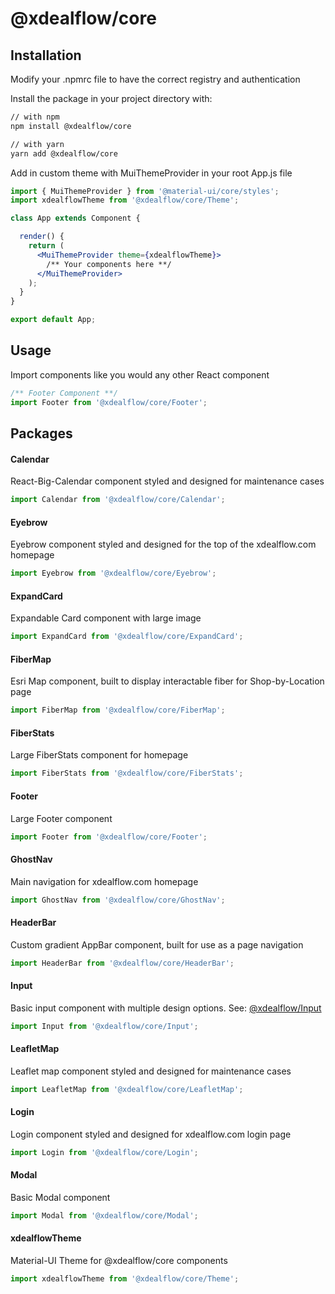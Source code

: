 # @xdealflow/core



## Installation

Modify your .npmrc file to have the correct registry and authentication

Install the package in your project directory with:

```sh
// with npm
npm install @xdealflow/core

// with yarn
yarn add @xdealflow/core
```

Add in custom theme with MuiThemeProvider in your root App.js file
```jsx
import { MuiThemeProvider } from '@material-ui/core/styles';
import xdealflowTheme from '@xdealflow/core/Theme';

class App extends Component {

  render() {
    return (
      <MuiThemeProvider theme={xdealflowTheme}>
        /** Your components here **/
      </MuiThemeProvider>
    );
  }
}

export default App;
```


## Usage

Import components like you would any other React component

```js
/** Footer Component **/
import Footer from '@xdealflow/core/Footer';
```


## Packages

#### Calendar

React-Big-Calendar component styled and designed for maintenance cases
```js
import Calendar from '@xdealflow/core/Calendar';
```

#### Eyebrow

Eyebrow component styled and designed for the top of the xdealflow.com homepage
```js
import Eyebrow from '@xdealflow/core/Eyebrow';
```

#### ExpandCard

Expandable Card component with large image
```js
import ExpandCard from '@xdealflow/core/ExpandCard';
```

#### FiberMap

Esri Map component, built to display interactable fiber for Shop-by-Location page
```js
import FiberMap from '@xdealflow/core/FiberMap';
```

#### FiberStats

Large FiberStats component for homepage
```js
import FiberStats from '@xdealflow/core/FiberStats';
```

#### Footer

Large Footer component
```js
import Footer from '@xdealflow/core/Footer';
```

#### GhostNav

Main navigation for xdealflow.com homepage
```js
import GhostNav from '@xdealflow/core/GhostNav';
```

#### HeaderBar

Custom gradient AppBar component, built for use as a page navigation
```js
import HeaderBar from '@xdealflow/core/HeaderBar';
```

#### Input

Basic input component with multiple design options. See: [@xdealflow/Input](./Input)
```js
import Input from '@xdealflow/core/Input';
```

#### LeafletMap

Leaflet map component styled and designed for maintenance cases
```js
import LeafletMap from '@xdealflow/core/LeafletMap';
```

#### Login

Login component styled and designed for xdealflow.com login page
```js
import Login from '@xdealflow/core/Login';
```

#### Modal

Basic Modal component
```js
import Modal from '@xdealflow/core/Modal';
```

#### xdealflowTheme

Material-UI Theme for @xdealflow/core components
```js
import xdealflowTheme from '@xdealflow/core/Theme';
```
